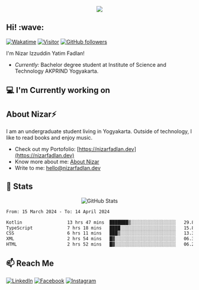 <div align="center">
  <a href="https://github.com/nizarfadlan">
      <img src="https://readme-typing-svg.herokuapp.com?color=6A5CB6&center=true&vCenter=true&lines=Belajar+itu+harus;Pintar+itu+bonus">
  </a>
</div>

<h2>
  Hi! :wave:
</h2>

[![Wakatime](https://wakatime.com/badge/user/b58ec643-eaf9-47b9-b755-cba1ef70cda2.svg)](https://wakatime.com/@b58ec643-eaf9-47b9-b755-cba1ef70cda2)
[![Visitor](https://visitor-badge.laobi.icu/badge?page_id=nizarfadlan&right_color=%236A5CB6&right_text=white)](https://github.com/nizarfadlan) [![GitHub followers](https://img.shields.io/github/followers/nizarfadlan.svg?style=social&label=Follow)](https://github.com/nizarfadlan?tab=followers)

I'm Nizar Izzuddin Yatim Fadlan! 
- <i>Currently:</i> Bachelor degree student at Institute of Science and Technology AKPRIND Yogyakarta. 

## 💻 I'm Currently working on
<!---
- Software Engineering at <i> Refourma.com </i>. As a chatbot and backend developer, focusing on using NestJS as a backend.
-->

## About Nizar⚡

I am an undergraduate student living in Yogyakarta. Outside of technology, I like to read books and enjoy music.

- Check out my Portofolio: [https://nizarfadlan.dev](https://nizarfadlan.dev)
- Know more about me: [About Nizar](https://nizarfadlan.dev/about)
- Write to me: [hello@nizarfadlan.dev](mailto:hello@nizarfadlan.dev)

## 👀 Stats
<div align="center">  
  <img src="https://github-readme-stats.vercel.app/api?username=nizarfadlan&show_icons=true&bg_color=6A5CB6&icon_color=ffffff&text_color=ffffff&title_color=ffffff&hide_border=true" alt="GitHub Stats" />
</div>

<!--START_SECTION:waka-->

```txt
From: 15 March 2024 - To: 14 April 2024

Kotlin                 13 hrs 47 mins  ███████▒░░░░░░░░░░░░░░░░░   29.86 %
TypeScript             7 hrs 18 mins   ████░░░░░░░░░░░░░░░░░░░░░   15.82 %
CSS                    6 hrs 11 mins   ███▒░░░░░░░░░░░░░░░░░░░░░   13.39 %
XML                    2 hrs 54 mins   █▓░░░░░░░░░░░░░░░░░░░░░░░   06.30 %
HTML                   2 hrs 52 mins   █▓░░░░░░░░░░░░░░░░░░░░░░░   06.21 %
```

<!--END_SECTION:waka-->


## 📫 Reach Me
[![LinkedIn](https://img.shields.io/badge/-LinkedIn-6A5CB6?style=flat&logo=Linkedin&logoColor=white)](https://www.linkedin.com/in/nizariyf)
[![Facebook](https://img.shields.io/badge/-Facebook-6A5CB6?style=flat&logo=Facebook&logoColor=white)](https://www.facebook.com/nfitec/)
[![Instagram](https://img.shields.io/badge/-Instagram-6A5CB6?style=flat&logo=Instagram&logoColor=white)](https://www.instagram.com/nizariyf_/)
